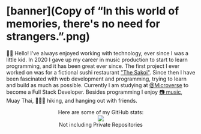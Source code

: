 
# [banner](Copy of “In this world of memories, there's no need for strangers.”.png)


👋🏼 Hello! I've always enjoyed working with technology, ever since I was a little kid. In 2020 I gave up my career in music production to start to learn programming, and it has been great ever since. The first project I ever worked on was for a fictional sushi restaurant ["The Sakoi"](https://cachemegifyoucan.github.io/SakoiWebsite/). Since then I have been fascinated with web development and programming, trying to learn and build as much as possible. Currently I am studying at [@Microverse](https://www.microverse.org) to become a Full Stack Developer. Besides programming I enjoy [📷 music](https://www.youtube.com/channel/UCOJLc_BTPc2Yq8sJxDOCsog), Muay Thai, 🚶🏼‍♂️ hiking, and hanging out with friends.




<div align="center">
    Here are some of my GitHub stats:
    <br>
    <img src="https://github-readme-stats.vercel.app/api?username=CacheMeGifYouCan&show_icons=true&theme=radical&title_color=37B256&icon_color=37B256&count_private=true&hide_title=true&show_owner=true&hide_border=true&hide=commits,contribs">
    <br>
    Not including Private Repositories
</div>

